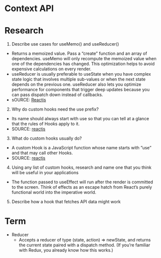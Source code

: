 # Context API

# Research

1. Describe use cases for useMemo() and useReducer()
  - Returns a memoized value. Pass a “create” function and an array of dependencies. useMemo will only recompute the memoized value when one of the dependencies has changed. This optimization helps to avoid expensive calculations on every render.
  - useReducer is usually preferable to useState when you have complex state logic that involves multiple sub-values or when the next state depends on the previous one. useReducer also lets you optimize performance for components that trigger deep updates because you can pass dispatch down instead of callbacks.
  - sOURCE: [Reactjs](https://reactjs.org/docs/hooks-reference.html#usememo)
2. Why do custom hooks need the use prefix?
  - Its name should always start with use so that you can tell at a glance that the rules of Hooks apply to it.
  - SOURCE: [reactjs](https://reactjs.org/docs/hooks-custom.html)
3. What do custom hooks usually do?
  -  A custom Hook is a JavaScript function whose name starts with ”use” and that may call other Hooks.
  - SOURCE: [reactjs](https://reactjs.org/docs/hooks-custom.html)
4. Using any list of custom hooks, research and name one that you think will be useful in your applications
  - The function passed to useEffect will run after the render is committed to the screen. Think of effects as an escape hatch from React’s purely functional world into the imperative world.
5. Describe how a hook that fetches API data might work

# Term
- Reducer
   - Accepts a reducer of type (state, action) => newState, and returns the current state paired with a dispatch method. (If you’re familiar with Redux, you already know how this works.)